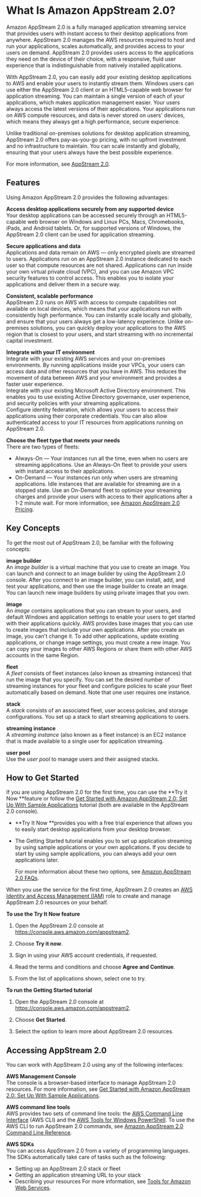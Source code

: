 # What Is Amazon AppStream 2\.0?<a name="what-is-appstream"></a>

Amazon AppStream 2\.0 is a fully managed application streaming service that provides users with instant access to their desktop applications from anywhere\. AppStream 2\.0 manages the AWS resources required to host and run your applications, scales automatically, and provides access to your users on demand\. AppStream 2\.0 provides users access to the applications they need on the device of their choice, with a responsive, fluid user experience that is indistinguishable from natively installed applications\. 

With AppStream 2\.0, you can easily add your existing desktop applications to AWS and enable your users to instantly stream them\. Windows users can use either the AppStream 2\.0 client or an HTML5\-capable web browser for application streaming\. You can maintain a single version of each of your applications, which makes application management easier\. Your users always access the latest versions of their applications\. Your applications run on AWS compute resources, and data is never stored on users' devices, which means they always get a high performance, secure experience\.

Unlike traditional on\-premises solutions for desktop application streaming, AppStream 2\.0 offers pay\-as\-you\-go pricing, with no upfront investment and no infrastructure to maintain\. You can scale instantly and globally, ensuring that your users always have the best possible experience\.

For more information, see [AppStream 2\.0](https://aws.amazon.com/appstream2/details)\.

## Features<a name="what-is-features"></a>

Using Amazon AppStream 2\.0 provides the following advantages:

**Access desktop applications securely from any supported device**  
Your desktop applications can be accessed securely through an HTML5\-capable web browser on Windows and Linux PCs, Macs, Chromebooks, iPads, and Android tablets\. Or, for supported versions of Windows, the AppStream 2\.0 client can be used for application streaming\.

**Secure applications and data**  
Applications and data remain on AWS — only encrypted pixels are streamed to users\. Applications run on an AppStream 2\.0 instance dedicated to each user so that compute resources are not shared\. Applications can run inside your own virtual private cloud \(VPC\), and you can use Amazon VPC security features to control access\. This enables you to isolate your applications and deliver them in a secure way\.

**Consistent, scalable performance**  
AppStream 2\.0 runs on AWS with access to compute capabilities not available on local devices, which means that your applications run with consistently high performance\. You can instantly scale locally and globally, and ensure that your users always get a low\-latency experience\. Unlike on\-premises solutions, you can quickly deploy your applications to the AWS region that is closest to your users, and start streaming with no incremental capital investment\.

**Integrate with your IT environment**  
Integrate with your existing AWS services and your on\-premises environments\. By running applications inside your VPCs, your users can access data and other resources that you have in AWS\. This reduces the movement of data between AWS and your environment and provides a faster user experience\.  
Integrate with your existing Microsoft Active Directory environment\. This enables you to use existing Active Directory governance, user experience, and security policies with your streaming applications\.  
Configure identity federation, which allows your users to access their applications using their corporate credentials\. You can also allow authenticated access to your IT resources from applications running on AppStream 2\.0\.

**Choose the fleet type that meets your needs**  
There are two types of fleets:  
+ Always\-On — Your instances run all the time, even when no users are streaming applications\. Use an Always\-On fleet to provide your users with instant access to their applications\.
+ On\-Demand — Your instances run only when users are streaming applications\. Idle instances that are available for streaming are in a stopped state\. Use an On\-Demand fleet to optimize your streaming charges and provide your users with access to their applications after a 1\-2 minute wait\.
For more information, see [Amazon AppStream 2\.0 Pricing](https://aws.amazon.com/appstream2/pricing/)\.

## Key Concepts<a name="what-is-concepts"></a>

To get the most out of AppStream 2\.0, be familiar with the following concepts:

**image builder**  
An *image builder* is a virtual machine that you use to create an image\. You can launch and connect to an image builder by using the AppStream 2\.0 console\. After you connect to an image builder, you can install, add, and test your applications, and then use the image builder to create an image\. You can launch new image builders by using private images that you own\.

**image**  
An *image* contains applications that you can stream to your users, and default Windows and application settings to enable your users to get started with their applications quickly\. AWS provides base images that you can use to create images that include your own applications\. After you create an image, you can't change it\. To add other applications, update existing applications, or change image settings, you must create a new image\. You can copy your images to other AWS Regions or share them with other AWS accounts in the same Region\. 

**fleet**  
A *fleet* consists of fleet instances \(also known as streaming instances\) that run the image that you specify\. You can set the desired number of streaming instances for your fleet and configure policies to scale your fleet automatically based on demand\. Note that one user requires one instance\.

**stack**  
A *stack* consists of an associated fleet, user access policies, and storage configurations\. You set up a stack to start streaming applications to users\.

**streaming instance**  
A *streaming instance* \(also known as a fleet instance\) is an EC2 instance that is made available to a single user for application streaming\.

**user pool**  
Use the *user pool* to manage users and their assigned stacks\.

## How to Get Started<a name="what-is-how-to-start"></a>

If you are using AppStream 2\.0 for the first time, you can use the **Try it Now **feature or follow the [Get Started with Amazon AppStream 2\.0: Set Up With Sample Applications](getting-started.md) tutorial \(both are available in the AppStream 2\.0 console\)\.
+ **Try It Now **provides you with a free trial experience that allows you to easily start desktop applications from your desktop browser\. 
+ The Getting Started tutorial enables you to set up application streaming by using sample applications or your own applications\. If you decide to start by using sample applications, you can always add your own applications later\.

  For more information about these two options, see [Amazon AppStream 2\.0 FAQs](https://aws.amazon.com/appstream2/faqs/)\.

When you use the service for the first time, AppStream 2\.0 creates an [AWS Identity and Access Management \(IAM\)](https://aws.amazon.com/iam/faqs/) role to create and manage AppStream 2\.0 resources on your behalf\. 

**To use the Try It Now feature**

1. Open the AppStream 2\.0 console at [https://console\.aws\.amazon\.com/appstream2](https://console.aws.amazon.com/appstream2)\.

1. Choose **Try it now**\.

1. Sign in using your AWS account credentials, if requested\.

1. Read the terms and conditions and choose **Agree and Continue**\.

1. From the list of applications shown, select one to try\.

**To run the Getting Started tutorial**

1. Open the AppStream 2\.0 console at [https://console\.aws\.amazon\.com/appstream2](https://console.aws.amazon.com/appstream2)\.

1. Choose **Get Started**\.

1. Select the option to learn more about AppStream 2\.0 resources\.

## Accessing AppStream 2\.0<a name="what-is-accessing"></a>

You can work with AppStream 2\.0 using any of the following interfaces:

**AWS Management Console**  
The console is a browser\-based interface to manage AppStream 2\.0 resources\. For more information, see [Get Started with Amazon AppStream 2\.0: Set Up With Sample Applications](getting-started.md)\.

**AWS command line tools**  
AWS provides two sets of command line tools: the [AWS Command Line Interface](https://docs.aws.amazon.com/cli/latest/userguide/) \(AWS CLI\) and the [AWS Tools for Windows PowerShell](https://docs.aws.amazon.com/powershell/latest/userguide/)\. To use the AWS CLI to run AppStream 2\.0 commands, see [Amazon AppStream 2\.0 Command Line Reference](https://docs.aws.amazon.com/cli/latest/reference/appstream/)\.

**AWS SDKs**  
You can access AppStream 2\.0 from a variety of programming languages\. The SDKs automatically take care of tasks such as the following:  
+ Setting up an AppStream 2\.0 stack or fleet
+ Getting an application streaming URL to your stack
+ Describing your resources
For more information, see [Tools for Amazon Web Services](https://aws.amazon.com/tools/)\.